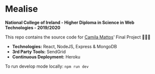 # Mealise
**National College of Ireland - Higher Diploma in Science in Web Technologies - 2019/2020**

This repo contains the source code for [Camila Mattos](https://camilamattos.com)' Final Project 👩🏻‍🎓

- **Technologies:** React, NodeJS, Express & MongoDB
- **3rd Party Tools:** SendGrid
- **Continuous Deployment:** Heroku

To run develop mode locally: `npm run dev`
